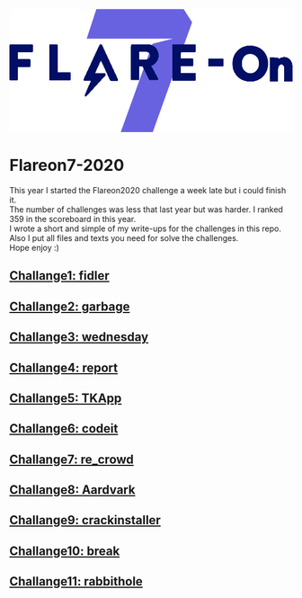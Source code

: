![alt text](https://github.com/aleeamini/Flareon7-2020/blob/main/FLARE-On%207.png)  
# Flareon7-2020
This year I started the Flareon2020 challenge a week late but i could finish it.  
The number of challenges was less that last year but was harder. I ranked 359 in the scoreboard  in this year.  
I wrote a short and simple of my write-ups for the challenges in this repo. Also I put all files and texts you need for solve the challenges.  
Hope enjoy :)

## [Challange1: fidler](https://github.com/aleeamini/Flareon7-2020/tree/main/1)  
## [Challange2: garbage](https://github.com/aleeamini/Flareon7-2020/tree/main/2)  
## [Challange3: wednesday](https://github.com/aleeamini/Flareon7-2020/tree/main/3)  
## [Challange4: report](https://github.com/aleeamini/Flareon7-2020/tree/main/4)  
## [Challange5: TKApp](https://github.com/aleeamini/Flareon7-2020/tree/main/5)  
## [Challange6: codeit](https://github.com/aleeamini/Flareon7-2020/tree/main/6)  
## [Challange7: re_crowd](https://github.com/aleeamini/Flareon7-2020/tree/main/7)  
## [Challange8: Aardvark](https://github.com/aleeamini/Flareon7-2020/tree/main/8)  
## [Challange9: crackinstaller](https://github.com/aleeamini/Flareon7-2020/tree/main/9)  
## [Challange10: break](https://github.com/aleeamini/Flareon7-2020/tree/main/10)  
## [Challange11: rabbithole](https://github.com/aleeamini/Flareon7-2020/tree/main/11)  
